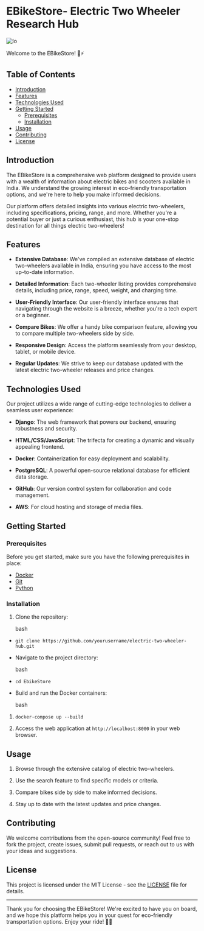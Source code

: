 # EBikeStore- Electric Two Wheeler Research Hub

![lo](https://drive.google.com/uc?export=view&id=1tuFBPOWMZt_UFJ0mtyf-YKmpW5mPqdRM)

Welcome to the EBikeStore! 🛵⚡

## Table of Contents

-   [Introduction](#introduction)
-   [Features](#features)
-   [Technologies Used](#technologies-used)
-   [Getting Started](#getting-started)
    -   [Prerequisites](#prerequisites)
    -   [Installation](#installation)
-   [Usage](#usage)
-   [Contributing](#contributing)
-   [License](#license)

## Introduction

The EBikeStore is a comprehensive web platform designed to provide users with a wealth of information about electric bikes and scooters available in India. We understand the growing interest in eco-friendly transportation options, and we're here to help you make informed decisions.

Our platform offers detailed insights into various electric two-wheelers, including specifications, pricing, range, and more. Whether you're a potential buyer or just a curious enthusiast, this hub is your one-stop destination for all things electric two-wheelers!

## Features

-   **Extensive Database**: We've compiled an extensive database of electric two-wheelers available in India, ensuring you have access to the most up-to-date information.
    
-   **Detailed Information**: Each two-wheeler listing provides comprehensive details, including price, range, speed, weight, and charging time.
    
-   **User-Friendly Interface**: Our user-friendly interface ensures that navigating through the website is a breeze, whether you're a tech expert or a beginner.
    
-   **Compare Bikes**: We offer a handy bike comparison feature, allowing you to compare multiple two-wheelers side by side.
    
-   **Responsive Design**: Access the platform seamlessly from your desktop, tablet, or mobile device.
    
-   **Regular Updates**: We strive to keep our database updated with the latest electric two-wheeler releases and price changes.
    

## Technologies Used

Our project utilizes a wide range of cutting-edge technologies to deliver a seamless user experience:

-   **Django**: The web framework that powers our backend, ensuring robustness and security.
    
-   **HTML/CSS/JavaScript**: The trifecta for creating a dynamic and visually appealing frontend.
    
-   **Docker**: Containerization for easy deployment and scalability.
    
-   **PostgreSQL**: A powerful open-source relational database for efficient data storage.
    
-   **GitHub**: Our version control system for collaboration and code management.
    
-   **AWS**: For cloud hosting and storage of media files.
    

## Getting Started

### Prerequisites

Before you get started, make sure you have the following prerequisites in place:

-   [Docker](https://www.docker.com/get-started)
-   [Git](https://git-scm.com/downloads)
-   [Python](https://www.python.org/downloads/)

### Installation

1.  Clone the repository:
    
    bash
    

-   `git clone https://github.com/yourusername/electric-two-wheeler-hub.git` 
    
-   Navigate to the project directory:
    
    bash
    
-   `cd EbikeStore` 
    
-   Build and run the Docker containers:
    
    bash
    

1.  `docker-compose up --build` 
    
2.  Access the web application at `http://localhost:8000` in your web browser.
    

## Usage

1.  Browse through the extensive catalog of electric two-wheelers.
    
2.  Use the search feature to find specific models or criteria.
    
3.  Compare bikes side by side to make informed decisions.
    
4.  Stay up to date with the latest updates and price changes.
    

## Contributing

We welcome contributions from the open-source community! Feel free to fork the project, create issues, submit pull requests, or reach out to us with your ideas and suggestions.

## License

This project is licensed under the MIT License - see the [LICENSE](https://chat.openai.com/c/LICENSE) file for details.

----------

Thank you for choosing the EBikeStore! We're excited to have you on board, and we hope this platform helps you in your quest for eco-friendly transportation options. Enjoy your ride! 🌿🛵
